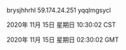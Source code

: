 brysjhhrhl 59.174.24.251 yqqlmgsycl

2020年 11月 15日 星期日 10:30:02 CST

2020年 11月 15日 星期日 02:30:02 GMT
